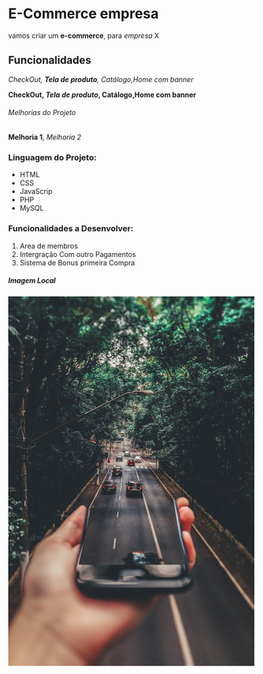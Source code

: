 # E-Commerce empresa
vamos criar um **e-commerce**, para *empresa* X

## Funcionalidades

_CheckOut, **Tela de produto**, Catálogo,Home com banner_

__CheckOut, *Tela de produto*, Catálogo,Home com banner__

###### Melhorias do Projeto

__Melhoria 1__, _Melhoria 2_

### Linguagem do Projeto:

* HTML
* CSS 
* JavaScrip
* PHP
* MySQL

### Funcionalidades a Desenvolver:

1. Area de membros
2. Intergração Com outro Pagamentos
3. Sistema de Bonus primeira Compra

##### Imagem Local

![Celular](assets/image/fundo.jpeg)

